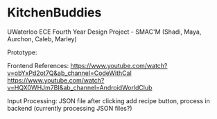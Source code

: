 # KitchenBuddies
UWaterloo ECE Fourth Year Design Project - SMAC'M (Shadi, Maya, Aurchon, Caleb, Marley)

Prototype:

Frontend References:
https://www.youtube.com/watch?v=obYxPd2ot7Q&ab_channel=CodeWithCal
https://www.youtube.com/watch?v=HQX0WHJm7BI&ab_channel=AndroidWorldClub

Input Processing:
JSON file after clicking add recipe button, process in backend (currently processing JSON files?)


